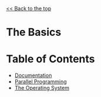 [<< Back to the top](../readme.md)

# The Basics

# Table of Contents
- [Documentation](Documentation.md)
- [Parallel Programming](Parallel-Programming.md)
- [The Operating System](The-Operating-System.md)